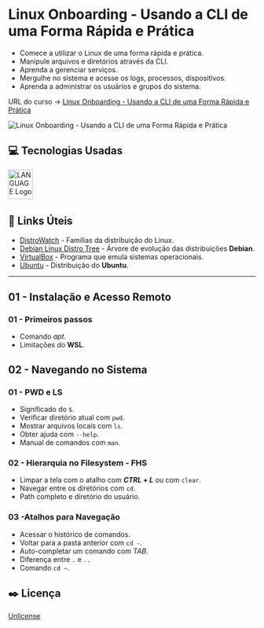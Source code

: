 # Linux Onboarding - Usando a CLI de uma Forma Rápida e Prática

* Comece a utilizar o Linux de uma forma rápida e prática.
* Manipule arquivos e diretórios através da CLI.
* Aprenda a gerenciar serviços.
* Mergulhe no sistema e acesse os logs, processos, dispositivos.
* Aprenda a administrar os usuários e grupos do sistema.

URL do curso -> [Linux Onboarding - Usando a CLI de uma Forma Rápida e Prática](https://cursos.alura.com.br/course/linux-onboarding-utilizar-cli-forma-rapida-pratica)

![Linux Onboarding - Usando a CLI de uma Forma Rápida e Prática](https://www.alura.com.br/assets/api/share/curso-linux-onboarding-utilizar-cli-forma-rapida-pratica.png)

## :computer: Tecnologias Usadas
<div>
    <img alt='LANGUAGE Logo' height='60' width='50' src='https://raw.githubusercontent.com/get-icon/geticon/fc0f660daee147afb4a56c64e12bde6486b73e39/icons/linux-tux.svg' />&nbsp;
</div>

## &#x1F517; Links Úteis
* [DistroWatch](https://distrowatch.com/) - Famílias da distribuição do Linux.
* [Debian Linux Distro Tree](https://www.reddit.com/media?url=https%3A%2F%2Fi.redd.it%2Faygzaivcbmd51.png) - Árvore de evolução das distribuições **Debian**.
* [VirtualBox](https://www.virtualbox.org/wiki/Downloads) - Programa que emula sistemas operacionais.
* [Ubuntu](https://ubuntu.com/download#download) - Distribuição do **Ubuntu**.

***

## 01 - Instalação e Acesso Remoto

### 01 - Primeiros passos
* Comando *apt*.
* Limitações do **WSL**.

## 02 - Navegando no Sistema

### 01 - PWD e LS
* Significado do `$`.
* Verificar diretório atual com `pwd`.
* Mostrar arquivos locais com `ls`.
* Obter ajuda com `--help`.
* Manual de comandos com `man`.

### 02 - Hierarquia no Filesystem - FHS
* Limpar a tela com o atalho com ***CTRL* + *L*** ou com `clear`.
* Navegar entre os diretórios com `cd`.
* Path completo e diretório do usuário.

### 03 -Atalhos para Navegação
* Acessar o histórico de comandos.
* Voltar para a pasta anterior com `cd -`.
* Auto-completar um comando com *TAB*.
* Diferença entre `.` e `..`
* Comando `cd ~`.

## :black_nib: Licença
[Unlicense](https://unlicense.org)